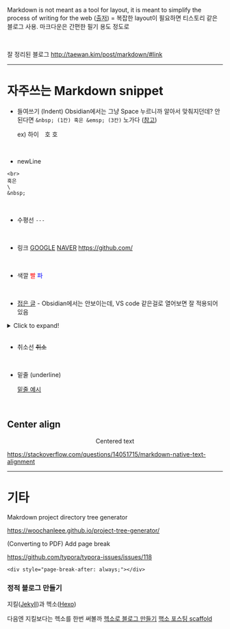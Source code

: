 Markdown is not meant as a tool for layout, it is meant to simplify the process of writing for the web ([출저](https://stackoverflow.com/questions/6046263/how-to-indent-a-few-lines-in-markdown-markup))
= 복잡한 layout이 필요하면 티스토리 같은 블로그 사용. 마크다운은 간편한 필기 용도 정도로

<br>

잘 정리된 블로그
http://taewan.kim/post/markdown/#link

---
# 자주쓰는 Markdown snippet
* 들여쓰기 (Indent)
  Obsidian에서는 그냥 Space 누르니까 알아서 맞춰지던데?
  안된다면 ```&nbsp; (1칸) 혹은 &emsp; (3칸)``` 노가다 ([참고](https://stackoverflow.com/questions/6046263/how-to-indent-a-few-lines-in-markdown-markup))

  ex) 하이&emsp;호&nbsp;호

<br>

* newLine
```
<br>
혹은
\
&nbsp;
```

<br>

* 수평선
```---```

<br>

* 링크
[GOOGLE](http://www.google.co.kr/)
[NAVER](https://naver.com/ "타이틀 문구")
<https://github.com/>

<br>

* 색깔
<span style="color:red">빨</span>
<span style="color:blue">파</span>

<br>

* [접은 글](https://gist.github.com/pierrejoubert73/902cc94d79424356a8d20be2b382e1ab) - Obsidian에서는 안보이는데, VS code 같은걸로 열어보면 잘 적용되어있음

<details>
  <summary>Click to expand!</summary>

  ## Heading
  1. A numbered
  2. list
     * With some
     * Sub bullets
     </details>

<br>

* 취소선
~~취소~~

<br>

* 밑줄 (underline)

  <u>밑줄 예시</u>

<br>

## Center align
<center>Centered text</center>

https://stackoverflow.com/questions/14051715/markdown-native-text-alignment




---
# 기타

Makrdown project directory tree generator

https://woochanleee.github.io/project-tree-generator/



(Converting to PDF) Add page break

https://github.com/typora/typora-issues/issues/118

`<div style="page-break-after: always;"></div>`



### 정적 블로그 만들기

지킬([Jekyll](https://jekyllrb.com/))과 헥소([Hexo](https://hexo.io/ko/index.html))

다음엔 지킬보다는 헥소를 한번 써볼까
[헥소로 블로그 만들기](https://velog.io/@recordboy/%ED%97%A5%EC%86%8CHEXO%EB%A5%BC-%EC%9D%B4%EC%9A%A9%ED%95%9C-%EA%B9%83%ED%97%88%EB%B8%8C-%EB%B8%94%EB%A1%9C%EA%B7%B8-%EB%A7%8C%EB%93%A4%EA%B8%B0)
[핵소 포스팅 scaffold](https://pictureyou-neo.github.io/2020/09/21/hexo-markdown-troubleshooting-fix-change/)